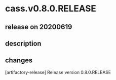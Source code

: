 # cass.v0.8.0.RELEASE

## release on 20200619
## description
## changes
[artifactory-release] Release version 0.8.0.RELEASE

